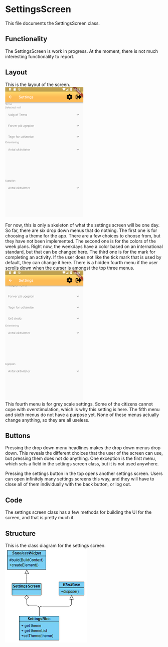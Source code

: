 # SettingsScreen

This file documents the SettingsScreen class.

## Functionality

The SettingsScreen is work in progress.
At the moment, there is not much interesting functionality to report.

## Layout

This is the layout of the screen.<br>
![layout of the screen](../pictures/SettingsScreen.png)

For now, this is only a skeleton of what the settings screen will be one day.
So far, there are six drop down menus that do nothing.
The first one is for choosing a theme for the app.
There are a few choices to choose from, but they have not been implemented.
The second one is for the colors of the week plans. Right now, the weekdays have a color based on an international standard, but that can be changed here.
The third one is for the mark for completing an activity.
If the user does not like the tick mark that is used by default, they can change it here.
There is a hidden fourth menu if the user scrolls down when the curser is amongst the top three menus.<br>
![layout of the screen](../pictures/SettingsScreen2.png)<br>
This fourth menu is for grey scale settings.
Some of the citizens cannot cope with overstimulation, which is why this setting is here.
The fifth menu and sixth menus do not have a purpose yet.
None of these menus actually change anything, so they are all useless.

## Buttons

Pressing the drop down menu headlines makes the drop down menus drop down.
This reveals the different choices that the user of the screen can use, but pressing them does not do anything.
One exception is the first menu, which sets a field in the settings screen class, but it is not used anywhere.

Pressing the settings button in the top opens another settings screen.
Users can open infinitely many settings screens this way, and they will have to close all of them individually with the back button, or log out.

## Code

The settings screen class has a few methods for building the UI for the screen, and that is pretty much it.

## Structure

This is the class diagram for the settings screen. <br>
![class diagram](../pictures/SettingScreenDiagram.PNG)
